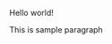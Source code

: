 <!doctype html>
<html class="no-js" lang="en">

<head>
    <meta charset="utf-8">
    <title>Document</title>
    <meta name="description" content="">
    <meta name="viewport" content="width=device-width, initial-scale=1">
</head>

<body>
    <p>Hello world!</p>
    <p>This is sample paragraph</p>
    <h1></h1>
</body>

</html>